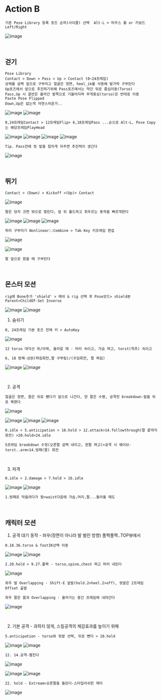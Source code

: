 Action B
===========

```
기존 Pose Library 등록 포즈 순차(사이클) 선택  Alt-L > 마우스 휠 or 키보드 Left/Right
```

![image](https://user-images.githubusercontent.com/30430227/160534842-3e4d1891-2f25-4c0d-a7b2-61c5121397a1.png)

<br>

걷기 
-----

```
Pose Library
Contact > Down > Pass > Up > Contact (0~24프레임)
상체를 살짝 앞으로 구부리고 얼굴은 정면, heel_ik를 사용해 발가락 구부린다
Up포즈에서 앞으로 추진하기위해 Pass포즈에서는 약간 뒤로 즁심이동(Torso)
Pass,Up 시 골반은 올라간 발쪽으로 기울어지며 무게중심(torso)은 반대로 이동
Paste Pose Flipped
Down,Up은 없는게 자연스러운가..
```

![image](https://user-images.githubusercontent.com/30430227/160539612-9801a095-c102-4fda-ac7a-7cb19e8d51f0.png)
![image](https://user-images.githubusercontent.com/30430227/160539587-90405510-5a0d-43ac-94e0-eb986bbe9aed.png)

`0,24프레임Contact > 12프레임Flip> 6,18프레임Pass ...순으로 Alt-L, Pose Copy는 해당프레임PlayHead`

![image](https://user-images.githubusercontent.com/30430227/160538607-284751bd-4f10-4359-9e99-f6113306bf8d.png)
![image](https://user-images.githubusercontent.com/30430227/160538632-5f6706cd-9002-4236-bcc4-cc8ff4ff2975.png)
![image](https://user-images.githubusercontent.com/30430227/160538660-7746fa36-3a63-4118-b659-1e253b9a48c3.png)
![image](https://user-images.githubusercontent.com/30430227/160540144-3707a206-e721-4b3e-8203-69f707c092aa.png)

`Tip. Pass전에 뒷 발을 힘차게 차주면 추진력이 생긴다`

![image](https://user-images.githubusercontent.com/30430227/160543735-d52a626b-6e40-48b5-8203-3a9841f8303e.png)

<br>

뛰기 
-----

`Contact > (Down) > Kickoff >(Up)> Contact`

![image](https://user-images.githubusercontent.com/30430227/160557223-8791cd65-c9d5-4cd6-a1b6-c1a7048e73ff.png)

`팔은 덩치 크면 밖으로 벌린다, 앞 뒤 홀드하고 휘두르는 동작을 빠르게한다`

![image](https://user-images.githubusercontent.com/30430227/160557310-2b18c8e1-c351-4c18-80f5-2f1d11cd037a.png)
![image](https://user-images.githubusercontent.com/30430227/160557344-a6feb1f6-e2eb-4735-9814-f8f0f4847348.png)
![image](https://user-images.githubusercontent.com/30430227/160558478-4840d2e3-80f6-4269-94a3-9d1059f22551.png)

`허리 구부리기 Nonlinear::Combine > Tab Key 키프레임 편집`

![image](https://user-images.githubusercontent.com/30430227/160564752-f8703e51-ecd5-4a66-9a93-d1ec17bbd5ea.png)

![image](https://user-images.githubusercontent.com/30430227/160564857-6b8edbaf-8959-43e7-9641-b99139bad6b3.png)

`팔 앞으로 왔을 때 구부린다`

<br>

몬스터 모션
-----------

`rig에 Bone추가 'shield' > 메쉬 & rig 선택 후 Pose모드> shield본 Parent>ChildOf-Set Inverse`

![image](https://user-images.githubusercontent.com/30430227/160578069-c69053a7-9f0f-4dd6-975d-f6cd68f068c9.png)
![image](https://user-images.githubusercontent.com/30430227/160578171-ace0d19d-a6de-4c50-b04a-38b9793565f6.png)

1. 숨쉬기 

`0, 24프레임 기본 포즈 전체 키 > AutoKey`

![image](https://user-images.githubusercontent.com/30430227/160595704-e20cddbb-30df-41d2-add4-99cead10cffb.png)

`12 torso 대각선 위/아래, 올라갈 때 - 머리 숙이고, 가슴 펴고, torst(척추) 숙이고`

`6, 18 방패-상완(펴짐회전,팔 구부림)/(꼬임회전, 팔 펴짐)`

![image](https://user-images.githubusercontent.com/30430227/160597410-0ca608ed-7ca7-410b-a76f-5dfb3aae6aff.png)
![image](https://user-images.githubusercontent.com/30430227/160597429-49774dd2-e9e4-4ac3-8dd0-61c0d036911c.png)

<br>

2. 공격 

`얼굴은 정면, 몸은 뒤로 뺐다가 앞으로 나간다, 양 팔은 수평, 공격전 breakdown-칼을 뒤로 쭉편다`

![image](https://user-images.githubusercontent.com/30430227/160728639-08ccdef0-b220-4c1a-92fa-7ad8c1ca0662.png)

![image](https://user-images.githubusercontent.com/30430227/160728548-73777954-1654-4904-a485-7e0cf7bef97d.png)
![image](https://user-images.githubusercontent.com/30430227/160728588-746f4d10-49a1-4e11-86fb-3d788c08ab49.png)
![image](https://user-images.githubusercontent.com/30430227/160728616-72927b56-0a5d-4b7e-9b45-a2524cf997e2.png)

`0.idle > 5.anticipation > 10.hold > 12.attack>14.followthrough(팔 끝까지 회전) >20.hold>24.idle`

`5프레임 breakdown 수정(오른팔 살짝 내리고, 왼팔 펴고)>공격 시 웨이브-torst..arm>14.방패(팔) 회전`

<br>

3. 피격 

`0.idle > 2.damage > 7.hold > 16.idle`

![image](https://user-images.githubusercontent.com/30430227/160735100-929daab6-bbdd-443a-be25-29cd52043a11.png)
![image](https://user-images.githubusercontent.com/30430227/160735133-f0ac72f8-50d8-4416-bc6c-1da8b23e6dde.png)

`1.방패로 막을려다가 팡>waist다음에 가슴,머리,팔...돌아올 때도`

<br>

캐릭터 모션 
-----------

1. 공격 대기 동작 - 좌우(정면이 아니라 발 벌린 방향) 폴짝폴짝..TOP뷰에서

`0.18.36.torso & footIK선택 이동`

![image](https://user-images.githubusercontent.com/30430227/160760565-75766db4-785f-44f3-bc03-e3403fe54a94.png)
![image](https://user-images.githubusercontent.com/30430227/160760531-47a0d3ed-be4c-4497-8212-297802230d7b.png)

`2.20.hold > 9.27.폴짝 - torso,spine,chest 펴고 머리 내린다`

![image](https://user-images.githubusercontent.com/30430227/160761578-d9fd0c41-9af5-4ea4-9663-34853b98ed25.png)

`좌우 발 Overlapping - Shift-E 앞발(hold.2>heel.2>off), 뒷발은 2프레임 Offset 출발`

`좌우 팔은 몸과 Overlapping - 올라가는 중간 프레임에 내려간다`

![image](https://user-images.githubusercontent.com/30430227/160764300-ab402f04-0ed9-42f3-a0ca-fd46a353f81d.png)

<br>

2. 기본 공격 - 과하지 않게, 스킬공격의 체감효과를 높이기 위해

`5.anticipation - torso와 뒷발 선택, 뒤로 뺀다 > 10.hold`

![image](https://user-images.githubusercontent.com/30430227/160768651-486774da-5e6b-4f32-9d2a-2db1cf1ad87e.png)
![image](https://user-images.githubusercontent.com/30430227/160768684-a99cf4c5-a629-4514-bde4-6acd7935cf9c.png)

`12. 14.공격-펼친다`

![image](https://user-images.githubusercontent.com/30430227/160773060-25fcf427-c85a-434e-bd9d-dc2554d7bc34.png)

![image](https://user-images.githubusercontent.com/30430227/160772876-0e933271-c1c2-499e-b4b9-37d9178c8c62.png)
![image](https://user-images.githubusercontent.com/30430227/160773878-21bb32e1-fae6-4d1f-a12c-75e7fa3244bd.png)

`22. hold - Extream>오른팔을 돌린다-스타일리쉬한 재미`

![image](https://user-images.githubusercontent.com/30430227/160776967-ffa9102a-b9de-4bc6-9346-4487b67f7f37.png)









